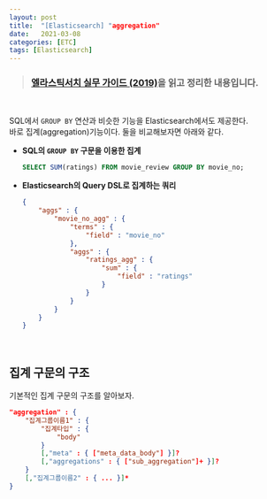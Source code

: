 ```yaml
---
layout: post
title:  "[Elasticsearch] "aggregation"
date:   2021-03-08
categories: [ETC]
tags: [Elasticsearch]
---
```


> ### [엘라스틱서치 실무 가이드 (2019)](http://www.yes24.com/Product/Goods/71893929)을 읽고 정리한 내용입니다.     

<br/>

SQL에서 `GROUP BY` 연산과 비슷한 기능을 Elasticsearch에서도 제공한다.  
바로 집계(aggregation)기능이다. 둘을 비교해보자면 아래와 같다.  
- **SQL의 `GROUP BY` 구문을 이용한 집계**  
    ```sql
    SELECT SUM(ratings) FROM movie_review GROUP BY movie_no;
    ```

- **Elasticsearch의 Query DSL로 집계하는 쿼리**  
    ```json
    {
        "aggs" : {
            "movie_no_agg" : {
                "terms" : {
                    "field" : "movie_no"
                },
                "aggs" : {
                    "ratings_agg" : {
                        "sum" : {
                            "field" : "ratings"
                        }
                    }
                }
            }
        }
    }
    ```

<br/>

## 집계 구문의 구조
기본적인 집계 구문의 구조를 알아보자.  
```json
"aggregation" : {
    "집계그룹이름1" : {
        "집계타입" : {
            "body"
        }
        [,"meta" : { ["meta_data_body"] }]?
        [,"aggregations" : { ["sub_aggregation"]+ }]?
    }
    [,"집계그룹이름2" : { ... }]*
}
```
